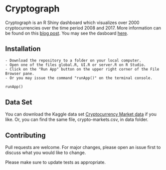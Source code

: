 # Cryptograph

Cryptograph is an R Shiny dashboard which visualizes over 2000 cryptocurrencies over the time period 2008 and 2017. More information can be found on this [blog post](https://nycdatascience.com/blog/r/cryptocurrencies-miracle-or-menace/). You may see the dasboard [here](https://alihilmiuysal.shinyapps.io/Cryptograph/).

## Installation

	- Download the repository to a folder on your local computer.
	- Open one of the files global.R, UI.R or server.R on R Studio.
	- Click on the "Run App" button on the upper right corner of the File Browser pane.
	- Or you may issue the command "runApp()" on the terminal console.

```python
runApp()
```

## Data Set

You can download the Kaggle data set [Cryptocurrency Market data](https://www.kaggle.com/jessevent/all-crypto-currencies/version/17) if you like. Or, you can find the same file, crypto-markets.csv,  in data folder.

## Contributing
Pull requests are welcome. For major changes, please open an issue first to discuss what you would like to change.

Please make sure to update tests as appropriate.